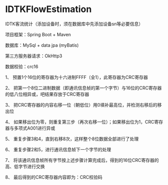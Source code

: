 # IDTKFlowEstimation
IDTK客流统计（添加设备时，须在数据库中先添加设备sn等必要信息）

项目框架：Spring Boot + Maven

数据库：MySql + data jpa (myBatis)

第三方服务器请求：OkHttp3


数据校验：crc16

1、  预置1个16位的寄存器为十六进制FFFF（全1），此寄存器为CRC寄存器

2、  把第一个8位二进制数据（即通讯信息帧的第一个字节）与16位的CRC寄存器的低八位相异或，吧结果存放于CRC寄存器

3、  把CRC寄存器的内容右移一位（朝低位）用0填补最高位，并检测右移后的移出位

4、  如果移出位为零，则重复第三步（再次右移一位）；如果移出位为1，CRC寄存器与多项式A001进行异或

5、  重复步骤3和4，直到右移8次，这样整个8位数据全部进行了处理

6、  重复步骤2和5，进行通讯信息帧下一个字节的处理

7、  将该通讯信息帧所有字节按上述步骤计算完成后，得到的16位CRC寄存器的高、低字节进行交换

8、  最后得到的CRC寄存器内容即为：CRC校验码

